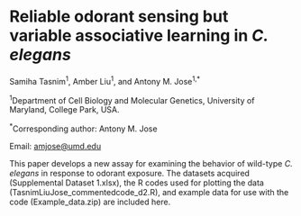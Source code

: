 # Reliable odorant sensing but variable associative learning in <i>C. elegans</i>
Samiha Tasnim<sup>1</sup>, Amber Liu<sup>1</sup>, and Antony M. Jose<sup>1,*</sup> 

<sup>1</sup>Department of Cell Biology and Molecular Genetics, University of Maryland, College Park, USA.

<sup>*</sup>Corresponding author: Antony M. Jose

Email:  amjose@umd.edu 

This paper develops a new assay for examining the behavior of wild-type <i>C. elegans</i> in response to odorant exposure. The datasets acquired (Supplemental Dataset 1.xlsx), the R codes used for plotting the data (TasnimLiuJose_commentedcode_d2.R), and example data for use with the code (Example_data.zip) are included here. 
